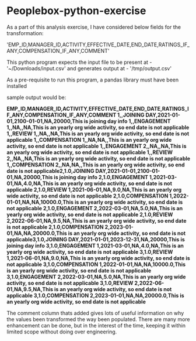 # Peoplebox-python-exercise

As a part of this analysis exercise, I have considered below fields for the transformation:

'EMP_ID,MANAGER_ID,ACTIVITY,EFFECTIVE_DATE,END_DATE,RATINGS_IF_ANY,COMPENSATION_IF_ANY,COMMENT'

This python program expects the input file to be present at - '~/Downloads/input.csv'
and generates output at - '/tmp/output.csv'

As a pre-requisite to run this program, a pandas library must have been installed

sample output would be:

**EMP_ID,MANAGER_ID,ACTIVITY,EFFECTIVE_DATE,END_DATE,RATINGS_IF_ANY,COMPENSATION_IF_ANY,COMMENT
1,,JOINING DAY,2021-01-01,2100-01-01,NA,20000,This is joining day info
1,,ENGAGEMENT 1,,NA,,NA,This is an yearly org wide activity, so end date is not applicable
1,,REVIEW 1,,NA,,NA,This is an yearly org wide activity, so end date is not applicable
1,,COMPENSATION 1,,NA,NA,,This is an yearly org wide activity, so end date is not applicable
1,,ENGAGEMENT 2,,NA,,NA,This is an yearly org wide activity, so end date is not applicable
1,,REVIEW 2,,NA,,NA,This is an yearly org wide activity, so end date is not applicable
1,,COMPENSATION 2,,NA,NA,,This is an yearly org wide activity, so end date is not applicable2,1.0,JOINING DAY,2021-01-01,2100-01-01,NA,20000,This is joining day info
2,1.0,ENGAGEMENT 1,2021-03-01,NA,4.0,NA,This is an yearly org wide activity, so end date is not applicable
2,1.0,REVIEW 1,2021-06-01,NA,9.0,NA,This is an yearly org wide activity, so end date is not applicable
2,1.0,COMPENSATION 1,2022-01-01,NA,NA,10000.0,This is an yearly org wide activity, so end date is not applicable
2,1.0,ENGAGEMENT 2,2022-03-01,NA,5.0,NA,This is an yearly org wide activity, so end date is not applicable
2,1.0,REVIEW 2,2022-06-01,NA,9.5,NA,This is an yearly org wide activity, so end date is not applicable
2,1.0,COMPENSATION 2,2023-01-01,NA,NA,20000.0,This is an yearly org wide activity, so end date is not applicable3,1.0,JOINING DAY,2021-01-01,2023-12-31,NA,20000,This is joining day info
3,1.0,ENGAGEMENT 1,2021-03-01,NA,4.0,NA,This is an yearly org wide activity, so end date is not applicable
3,1.0,REVIEW 1,2021-06-01,NA,9.0,NA,This is an yearly org wide activity, so end date is not applicable
3,1.0,COMPENSATION 1,2022-01-01,NA,NA,10000.0,This is an yearly org wide activity, so end date is not applicable
3,1.0,ENGAGEMENT 2,2022-03-01,NA,5.0,NA,This is an yearly org wide activity, so end date is not applicable
3,1.0,REVIEW 2,2022-06-01,NA,9.5,NA,This is an yearly org wide activity, so end date is not applicable
3,1.0,COMPENSATION 2,2023-01-01,NA,NA,20000.0,This is an yearly org wide activity, so end date is not applicable**

The comment column thats added gives lots of useful information on why the values been transformed the way been populated. There are many more enhancement can be done, but in the interest of the time, keeping it within limited scope without doing over engineering.

